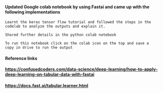 

#### Updated Google colab notebook by using Fastai and came up with the following implementations 
```
Learnt the keras tensor flow tutorial and followed the steps in the codelab to analyze the outputs and explain it.

Shared further details in the python colab notebook

To run this notebook click on the colab icon on the top and save a copy in drive to run the output

```

#### Reference links 
####  https://confusedcoders.com/data-science/deep-learning/how-to-apply-deep-learning-on-tabular-data-with-fastai
####  https://docs.fast.ai/tabular.learner.html


